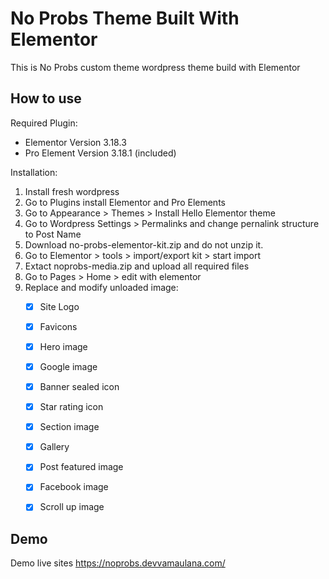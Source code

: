 
# No Probs Theme Built With Elementor

This is No Probs custom theme wordpress theme build with Elementor




## How to use

Required Plugin:

- Elementor Version 3.18.3
- Pro Element Version 3.18.1 (included)

Installation:
1. Install fresh wordpress
2. Go to Plugins install Elementor and Pro Elements
3. Go to Appearance > Themes > Install Hello Elementor theme
4. Go to Wordpress Settings > Permalinks and change pernalink structure to Post Name
5. Download no-probs-elementor-kit.zip and do not unzip it. 
6. Go to Elementor > tools > import/export kit > start import
7. Extact noprobs-media.zip and upload all required files
8. Go to Pages > Home > edit with elementor
9. Replace and modify unloaded image:
   - [x] Site Logo
   - [x] Favicons
   - [x] Hero image
   - [x] Google image
   - [x] Banner sealed icon
   - [x] Star rating icon
   - [x] Section image
   - [x] Gallery
   - [x] Post featured image
   - [x] Facebook image
   - [x] Scroll up image

 
    
## Demo

Demo live sites https://noprobs.devvamaulana.com/

